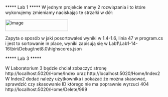 ***** Lab 1 *****
W jednym projekcie mamy 2 rozwiązania i to które wykonujemy zmieniamy naciskając te strzałki w dół:

<img width="200" height="37" alt="image" src="https://github.com/user-attachments/assets/d872a84a-c0da-405c-aa7d-c3ffb9d18f3a" />

Zapyta o sposób w jaki posortowałeś wyniki w 1.4-1.6, linia 47 w program.cs i jest to sortowanie in place, wyniki zapisują się w Lab1\Lab1-14-16\bin\Debug\net8.0\highscores.json


***** Lab 3 *****

W Laboratorium 3 będzie chciał zobaczyć stronę http://localhost:5020/Home/Index oraz http://localhost:5020/Home/Index2
W Index2 dodać należy użytkownika i pokazać że można skasować, sprawdzić czy skasowanie ID którego nie ma poprawnie wyrzuci 404 http://localhost:5020/Home/Delete/999
